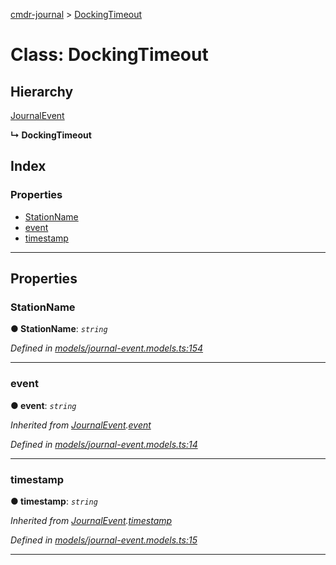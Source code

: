 [cmdr-journal](../README.md) > [DockingTimeout](../classes/dockingtimeout.md)



# Class: DockingTimeout

## Hierarchy


 [JournalEvent](journalevent.md)

**↳ DockingTimeout**







## Index

### Properties

* [StationName](dockingtimeout.md#stationname)
* [event](dockingtimeout.md#event)
* [timestamp](dockingtimeout.md#timestamp)



---
## Properties
<a id="stationname"></a>

###  StationName

**●  StationName**:  *`string`* 

*Defined in [models/journal-event.models.ts:154](https://github.com/chrisbruford/cmdr-journal/blob/0588b1f/src/models/journal-event.models.ts#L154)*





___

<a id="event"></a>

###  event

**●  event**:  *`string`* 

*Inherited from [JournalEvent](journalevent.md).[event](journalevent.md#event)*

*Defined in [models/journal-event.models.ts:14](https://github.com/chrisbruford/cmdr-journal/blob/0588b1f/src/models/journal-event.models.ts#L14)*





___

<a id="timestamp"></a>

###  timestamp

**●  timestamp**:  *`string`* 

*Inherited from [JournalEvent](journalevent.md).[timestamp](journalevent.md#timestamp)*

*Defined in [models/journal-event.models.ts:15](https://github.com/chrisbruford/cmdr-journal/blob/0588b1f/src/models/journal-event.models.ts#L15)*





___


